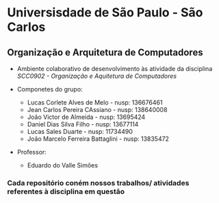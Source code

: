 # Universisdade de São Paulo - São Carlos
## Organização e Arquitetura de Computadores
  - Ambiente colaborativo de desenvolvimento às atividade da disciplina *SCC0902 - Organização e Aquitetura de Computadores*
  - Componetes do grupo:
      - Lucas Corlete Alves de Melo - nusp: 136676461
      - Jean Carlos Pereira CAssiano - nusp: 138640008
      - João Victor de Almeida - nusp: 13695424
      - Daniel Dias Silva Filho - nusp: 13677114
      - Lucas Sales Duarte - nusp: 11734490
      - João Marcelo Ferreira Battaglini - nusp: 13835472
  
  - Professor:
      - Eduardo do Valle Simões

### Cada repositório coném nossos trabalhos/ atividades referentes à disciplina em questão


